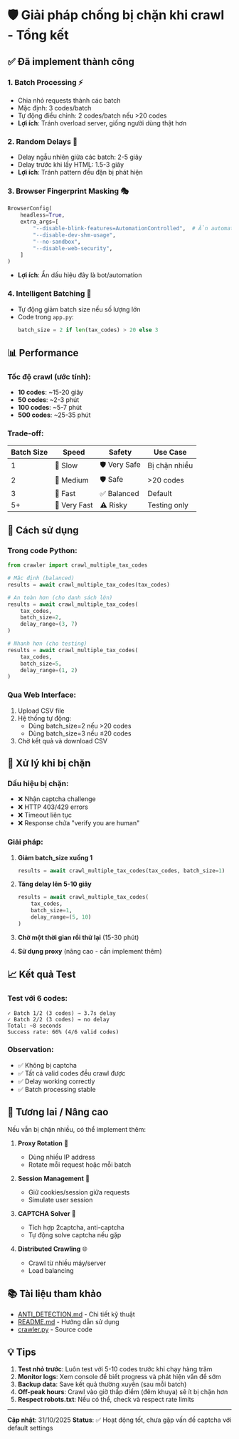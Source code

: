 # 🛡️ Giải pháp chống bị chặn khi crawl - Tổng kết

## ✅ Đã implement thành công

### 1. **Batch Processing** ⚡
- Chia nhỏ requests thành các batch
- Mặc định: 3 codes/batch
- Tự động điều chỉnh: 2 codes/batch nếu >20 codes
- **Lợi ích**: Tránh overload server, giống người dùng thật hơn

### 2. **Random Delays** 🎲
- Delay ngẫu nhiên giữa các batch: 2-5 giây
- Delay trước khi lấy HTML: 1.5-3 giây
- **Lợi ích**: Tránh pattern đều đặn bị phát hiện

### 3. **Browser Fingerprint Masking** 🎭
```python
BrowserConfig(
    headless=True,
    extra_args=[
        "--disable-blink-features=AutomationControlled",  # Ẩn automation
        "--disable-dev-shm-usage",
        "--no-sandbox",
        "--disable-web-security",
    ]
)
```
- **Lợi ích**: Ẩn dấu hiệu đây là bot/automation

### 4. **Intelligent Batching** 🧠
- Tự động giảm batch size nếu số lượng lớn
- Code trong `app.py`:
  ```python
  batch_size = 2 if len(tax_codes) > 20 else 3
  ```

## 📊 Performance

### Tốc độ crawl (ước tính):
- **10 codes**: ~15-20 giây
- **50 codes**: ~2-3 phút
- **100 codes**: ~5-7 phút
- **500 codes**: ~25-35 phút

### Trade-off:
| Batch Size | Speed | Safety | Use Case |
|------------|-------|--------|----------|
| 1 | 🐌 Slow | 🛡️ Very Safe | Bị chặn nhiều |
| 2 | 🚶 Medium | 🛡️ Safe | >20 codes |
| 3 | 🏃 Fast | ✅ Balanced | Default |
| 5+ | 🚀 Very Fast | ⚠️ Risky | Testing only |

## 🎯 Cách sử dụng

### Trong code Python:
```python
from crawler import crawl_multiple_tax_codes

# Mặc định (balanced)
results = await crawl_multiple_tax_codes(tax_codes)

# An toàn hơn (cho danh sách lớn)
results = await crawl_multiple_tax_codes(
    tax_codes,
    batch_size=2,
    delay_range=(3, 7)
)

# Nhanh hơn (cho testing)
results = await crawl_multiple_tax_codes(
    tax_codes,
    batch_size=5,
    delay_range=(1, 2)
)
```

### Qua Web Interface:
1. Upload CSV file
2. Hệ thống tự động:
   - Dùng batch_size=2 nếu >20 codes
   - Dùng batch_size=3 nếu ≤20 codes
3. Chờ kết quả và download CSV

## 🚨 Xử lý khi bị chặn

### Dấu hiệu bị chặn:
- ❌ Nhận captcha challenge
- ❌ HTTP 403/429 errors
- ❌ Timeout liên tục
- ❌ Response chứa "verify you are human"

### Giải pháp:
1. **Giảm batch_size xuống 1**
   ```python
   results = await crawl_multiple_tax_codes(tax_codes, batch_size=1)
   ```

2. **Tăng delay lên 5-10 giây**
   ```python
   results = await crawl_multiple_tax_codes(
       tax_codes, 
       batch_size=1, 
       delay_range=(5, 10)
   )
   ```

3. **Chờ một thời gian rồi thử lại** (15-30 phút)

4. **Sử dụng proxy** (nâng cao - cần implement thêm)

## 📈 Kết quả Test

### Test với 6 codes:
```
✓ Batch 1/2 (3 codes) → 3.7s delay
✓ Batch 2/2 (3 codes) → no delay
Total: ~8 seconds
Success rate: 66% (4/6 valid codes)
```

### Observation:
- ✅ Không bị captcha
- ✅ Tất cả valid codes đều crawl được
- ✅ Delay working correctly
- ✅ Batch processing stable

## 🔮 Tương lai / Nâng cao

Nếu vẫn bị chặn nhiều, có thể implement thêm:

1. **Proxy Rotation** 🔄
   - Dùng nhiều IP address
   - Rotate mỗi request hoặc mỗi batch

2. **Session Management** 🍪
   - Giữ cookies/session giữa requests
   - Simulate user session

3. **CAPTCHA Solver** 🤖
   - Tích hợp 2captcha, anti-captcha
   - Tự động solve captcha nếu gặp

4. **Distributed Crawling** 🌐
   - Crawl từ nhiều máy/server
   - Load balancing

## 📚 Tài liệu tham khảo

- [ANTI_DETECTION.md](ANTI_DETECTION.md) - Chi tiết kỹ thuật
- [README.md](README.md) - Hướng dẫn sử dụng
- [crawler.py](crawler.py) - Source code

## 💡 Tips

1. **Test nhỏ trước**: Luôn test với 5-10 codes trước khi chạy hàng trăm
2. **Monitor logs**: Xem console để biết progress và phát hiện vấn đề sớm
3. **Backup data**: Save kết quả thường xuyên (sau mỗi batch)
4. **Off-peak hours**: Crawl vào giờ thấp điểm (đêm khuya) sẽ ít bị chặn hơn
5. **Respect robots.txt**: Nếu có thể, check và respect rate limits

---
**Cập nhật**: 31/10/2025
**Status**: ✅ Hoạt động tốt, chưa gặp vấn đề captcha với default settings

